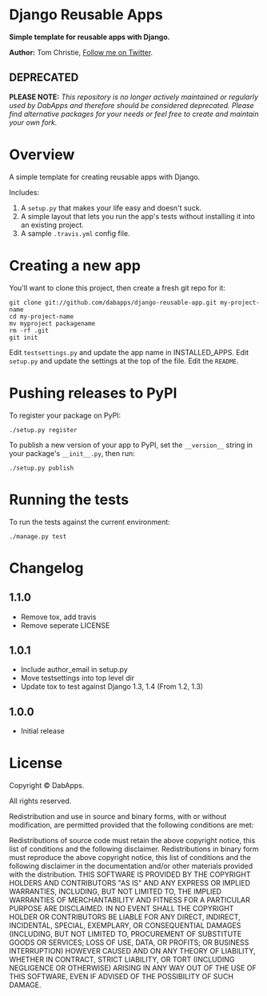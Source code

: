 Django Reusable Apps
====================

**Simple template for reusable apps with Django.**

**Author:** Tom Christie, [Follow me on Twitter][1].

## DEPRECATED
**PLEASE NOTE:** _This repository is no longer actively maintained or regularly used by DabApps and therefore should be considered deprecated. Please find alternative packages for your needs or feel free to create and maintain your own fork._

Overview
========

A simple template for creating reusable apps with Django.

Includes:

1. A `setup.py` that makes your life easy and doesn't suck.
2. A simple layout that lets you run the app's tests without installing it into an existing project.
3. A sample `.travis.yml` config file.

Creating a new app
==================

You'll want to clone this project, then create a fresh git repo for it:

    git clone git://github.com/dabapps/django-reusable-app.git my-project-name
    cd my-project-name
    mv myproject packagename
    rm -rf .git
    git init

Edit `testsettings.py` and update the app name in INSTALLED_APPS.
Edit `setup.py` and update the settings at the top of the file.
Edit the `README`.

Pushing releases to PyPI
========================

To register your package on PyPI:

    ./setup.py register

To publish a new version of your app to PyPI, set the `__version__` string in
your package's `__init__.py`, then run:

    ./setup.py publish

Running the tests
=================

To run the tests against the current environment:

    ./manage.py test

Changelog
=========

1.1.0
-----

* Remove tox, add travis
* Remove seperate LICENSE

1.0.1
-----

* Include author_email in setup.py
* Move testsettings into top level dir
* Update tox to test against Django 1.3, 1.4 (From 1.2, 1.3)

1.0.0
-----

* Initial release

License
=======

Copyright © DabApps.

All rights reserved.

Redistribution and use in source and binary forms, with or without 
modification, are permitted provided that the following conditions are met:

Redistributions of source code must retain the above copyright notice, this 
list of conditions and the following disclaimer.
Redistributions in binary form must reproduce the above copyright notice, this 
list of conditions and the following disclaimer in the documentation and/or 
other materials provided with the distribution.
THIS SOFTWARE IS PROVIDED BY THE COPYRIGHT HOLDERS AND CONTRIBUTORS "AS IS" AND 
ANY EXPRESS OR IMPLIED WARRANTIES, INCLUDING, BUT NOT LIMITED TO, THE IMPLIED 
WARRANTIES OF MERCHANTABILITY AND FITNESS FOR A PARTICULAR PURPOSE ARE 
DISCLAIMED. IN NO EVENT SHALL THE COPYRIGHT HOLDER OR CONTRIBUTORS BE LIABLE 
FOR ANY DIRECT, INDIRECT, INCIDENTAL, SPECIAL, EXEMPLARY, OR CONSEQUENTIAL 
DAMAGES (INCLUDING, BUT NOT LIMITED TO, PROCUREMENT OF SUBSTITUTE GOODS OR 
SERVICES; LOSS OF USE, DATA, OR PROFITS; OR BUSINESS INTERRUPTION) HOWEVER 
CAUSED AND ON ANY THEORY OF LIABILITY, WHETHER IN CONTRACT, STRICT LIABILITY, 
OR TORT (INCLUDING NEGLIGENCE OR OTHERWISE) ARISING IN ANY WAY OUT OF THE USE 
OF THIS SOFTWARE, EVEN IF ADVISED OF THE POSSIBILITY OF SUCH DAMAGE.

[1]: http://twitter.com/_tomchristie
